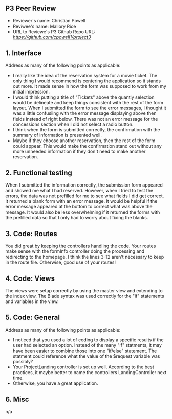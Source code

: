 ## P3 Peer Review

+ Reviewer's name: Christian Powell
+ Reviwee's name: Mallory Rice
+ URL to Reviewe's P3 Github Repo URL: *https://github.com/cpowell1/project3*

## 1. Interface
Address as many of the following points as applicable:


+ I really like the idea of the reservation system for a movie ticket. The only thing I would recommend is centering the application so it stands out more. It made sense in how the form was supposed to work from my initial impression.
+ I would think putting a title of "Tickets" above the quantiy selection would be delineate and keep things consistent with the rest of the form layout. When I submitted the form to see the error messages, I thought it was a little confusiing with the error message displaying above then fields instead of right below. There was not an error message for the concessions section when I did not select a radio button. 
+ I think when the form is submitted correctly, the confirmation with the summary of information is presented well. 
+ Maybe if they choose another reservation, then the rest of the form could appear. This would make the confirmation stand out without any more unneeded information if they don't need to make another reservation.


## 2. Functional testing

When I submitted the information correctly, the submission form appeared and showed me what I had reserved. However, when I tried to test the errors, the data was not prefilled for me to see what fields I did get correct. It returned a blank form with an error message. It would be helpful if the error message appeared at the bottom to correct what was above the message. It would also be less overwhelming if it returned the forms with the prefilled data so that I only had to worry about fixing the blanks.



## 3. Code: Routes
You did great by keeping the controllers handling the code. Your routes make sense with the formInfo controller doing the processing and redirecting to the homepage. I think the lines 3-12 aren't necessary to keep in the route file. Otherwise, good use of your routes!

## 4. Code: Views
The views were setup correctly by using the master view and extending to the index view. The Blade syntax was used correctly for the "if" statements and variables in the view. 

## 5. Code: General
Address as many of the following points as applicable:

+ I noticed that you used a lot of coding to display a specific results if the user had selected an option. Instead of the many "if" statments, it may have been easier to combine those into one "if/else" statement. The statment could reference what the value of the $request variable was possibly?
+ Your ProjectLanding controller is set up well. According to the best practices, it maybe better to name the controllers LandingController next time. 
+ Otherwise, you have a great application.

## 6. Misc
n/a